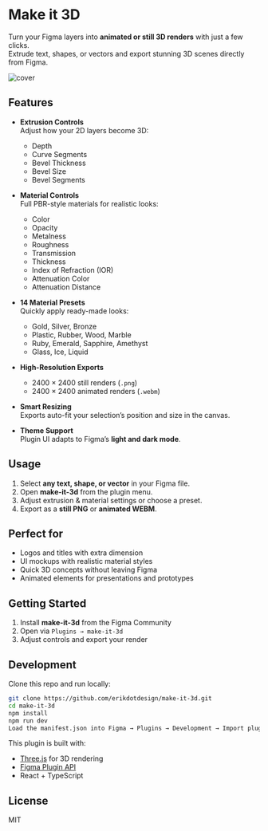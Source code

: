 # Make it 3D

Turn your Figma layers into **animated or still 3D renders** with just a few clicks.  
Extrude text, shapes, or vectors and export stunning 3D scenes directly from Figma.

![cover](make-it-3d.png) 

## Features

- **Extrusion Controls**  
  Adjust how your 2D layers become 3D:
  - Depth
  - Curve Segments
  - Bevel Thickness
  - Bevel Size
  - Bevel Segments

- **Material Controls**  
  Full PBR-style materials for realistic looks:
  - Color
  - Opacity
  - Metalness
  - Roughness
  - Transmission
  - Thickness
  - Index of Refraction (IOR)
  - Attenuation Color
  - Attenuation Distance

- **14 Material Presets**  
  Quickly apply ready-made looks:
  - Gold, Silver, Bronze  
  - Plastic, Rubber, Wood, Marble  
  - Ruby, Emerald, Sapphire, Amethyst  
  - Glass, Ice, Liquid  

- **High-Resolution Exports**  
  - 2400 × 2400 still renders (`.png`)  
  - 2400 × 2400 animated renders (`.webm`)  

- **Smart Resizing**  
  Exports auto-fit your selection’s position and size in the canvas.

- **Theme Support**  
  Plugin UI adapts to Figma’s **light and dark mode**.

## Usage

1. Select **any text, shape, or vector** in your Figma file.  
2. Open **make-it-3d** from the plugin menu.  
3. Adjust extrusion & material settings or choose a preset.  
4. Export as a **still PNG** or **animated WEBM**.  

## Perfect for

- Logos and titles with extra dimension  
- UI mockups with realistic material styles  
- Quick 3D concepts without leaving Figma  
- Animated elements for presentations and prototypes  

## Getting Started

1. Install **make-it-3d** from the Figma Community  
2. Open via `Plugins → make-it-3d`  
3. Adjust controls and export your render

## Development  

Clone this repo and run locally:  

```bash
git clone https://github.com/erikdotdesign/make-it-3d.git
cd make-it-3d
npm install
npm run dev
Load the manifest.json into Figma → Plugins → Development → Import plugin from manifest…
```

This plugin is built with:  
- [Three.js](https://threejs.org/) for 3D rendering  
- [Figma Plugin API](https://www.figma.com/plugin-docs/)  
- React + TypeScript 

## License 

MIT